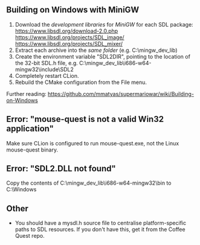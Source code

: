 Building on Windows with MiniGW
-------------------------------
1. Download the *development libraries* for *MiniGW* for each SDL package:
   https://www.libsdl.org/download-2.0.php
   https://www.libsdl.org/projects/SDL_image/
   https://www.libsdl.org/projects/SDL_mixer/
2. Extract each archive into the *same folder* (e.g. C:\mingw_dev_lib)
3. Create the environment variable "SDL2DIR", pointing to the location of the
   32-bit SDL.h file, e.g. C:\mingw_dev_lib\i686-w64-mingw32\include\SDL2
4. Completely restart CLion.
5. Rebuild the CMake configuration from the File menu.

Further reading: https://github.com/mmatyas/supermariowar/wiki/Building-on-Windows

Error: "mouse-quest is not a valid Win32 application"
-----------------------------------------------------
Make sure CLion is configured to run mouse-quest.exe, not the Linux mouse-quest
binary.

Error: "SDL2.DLL not found"
---------------------------
Copy the contents of C:\mingw_dev_lib\i686-w64-mingw32\bin to C:\Windows

Other
-----
* You should have a mysdl.h source file to centralise platform-specific paths
  to SDL resources. If you don't have this, get it from the Coffee Quest repo.

